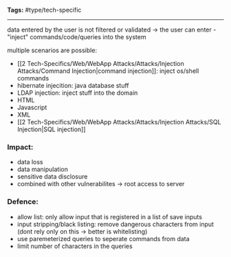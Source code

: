 **Tags:** #type/tech-specific

---

data entered by the user is not filtered or validated
-> the user can enter - "inject" commands/code/queries into the system

multiple scenarios are possible:
- [[2 Tech-Specifics/Web/WebApp Attacks/Attacks/Injection Attacks/Command Injection|command injection]]: inject os/shell commands
- hibernate injecition: java database stuff
- LDAP injection: inject stuff into the domain
- HTML
- Javascript
- XML
- [[2 Tech-Specifics/Web/WebApp Attacks/Attacks/Injection Attacks/SQL Injection|SQL injection]]

### Impact:
- data loss
- data manipulation
- sensitive data disclosure
- combined with other vulnerabilites -> root access to server

### Defence:
- allow list: only allow input that is registered in a list of save inputs
- input stripping/black listing: remove dangerous characters from input (dont rely only on this -> better is whitelisting)
- use paremeterized queries to seperate commands from data
- limit number of characters in the queries